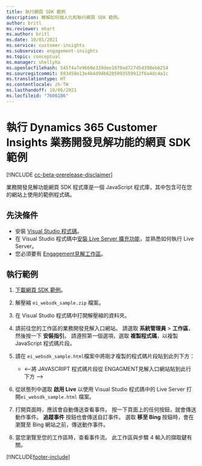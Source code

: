 ```yaml
---
title: 執行網頁 SDK 範例
description: 瞭解如何個人化和執行網頁 SDK 範例。
author: britl
ms.reviewer: mhart
ms.author: britl
ms.date: 10/01/2021
ms.service: customer-insights
ms.subservice: engagement-insights
ms.topic: conceptual
ms.manager: shellyha
ms.openlocfilehash: 545f4a7e9660e339dee1070ad727d5d398eb6254
ms.sourcegitcommit: 693458e13e4b4d94b6205093559912f6a4dc4a1c
ms.translationtype: HT
ms.contentlocale: zh-TW
ms.lasthandoff: 10/06/2021
ms.locfileid: "7606186"
---
```

# <a name="run-the-web-sdk-sample-for-dynamics-365-customer-insights-engagement-insights-capability"></a>執行 Dynamics 365 Customer Insights 業務開發見解功能的網頁 SDK 範例

[!INCLUDE [cc-beta-prerelease-disclaimer](includes/cc-beta-prerelease-disclaimer.md)]

業務開發見解功能網頁 SDK 程式庫是一個 JavaScript 程式庫，其中包含可在您的網站上使用的範例程式碼。

## <a name="prerequisites"></a>先決條件

- 安裝 [Visual Studio 程式碼](https://code.visualstudio.com/)。
- 在 Visual Studio 程式碼中[安裝 Live Server 擴充功能](https://marketplace.visualstudio.com/items?itemName=ritwickdey.LiveServer)，並熟悉如何執行 Live Server。
- 您必須要有 [Engagement見解工作區](create-workspace.md)。

## <a name="run-sample"></a>執行範例

1. [下載網頁 SDK 範例](https://download.pi.dynamics.com/sdk/EngagementInsightsSamples/ei_websdk_sample.zip)。

1. 解壓縮 `ei_websdk_sample.zip` 檔案。

1. 在 Visual Studio 程式碼中打開解壓縮的資料夾。

1. 請前往您的工作區的業務開發見解入口網站。 請選取 **系統管理員** > **工作區**，然後按一下 **安裝指引**。 請遵照第一個選項，選取 **複製程式碼**，以複製 JavaScript 程式碼片段。

1. 請在 `ei_websdk_sample.html`檔案中將剛才複製的程式碼片段貼到此列下方：

   - <--將 JAVASCRIPT 程式碼片段從 ENGAGMENT見解入口網站貼到此行下方 -->

1. 從狀態列中選取 **啟用 Live** 以使用 Visual Studio 程式碼中的 Live Server 打開`ei_websdk_sample.html` 檔案。

1. 打開頁面時，應該會自動傳送查看事件。 按一下頁面上的任何按鈕，就會傳送動作事件。 **追蹤事件** 按鈕也會傳送自訂事件。 選取 **移至 Bing** 按鈕時，會在瀏覽至 Bing 網站之前，傳送動作事件。

1. 當您瀏覽至您的工作區時，查看事件流。 此工作區與步驟 4 輸入的擷取鍵有關。


[!INCLUDE[footer-include](../includes/footer-banner.md)]
